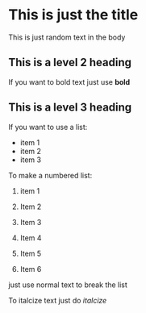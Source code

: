 # This is just the title 

This is just random text in the body

## This is a level 2 heading 

If you want to bold text just use **bold**

## This is a level 3 heading

If you want to use a list:
- item 1 
- item 2 
- item 3

To make a numbered list:

1. item 1
2. Item 2 
3. Item 3 

1. Item 4 
1. Item 5
1. Item 6

just use normal text to break the list

To italcize text just do *italcize*
